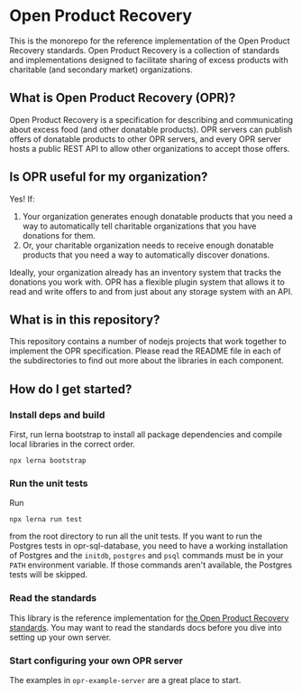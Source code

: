 # Open Product Recovery

This is the monorepo for the reference implementation of the Open Product
Recovery standards. Open Product Recovery is a collection of standards and
implementations designed to facilitate sharing of excess products with
charitable (and secondary market) organizations.

## What is Open Product Recovery (OPR)?

Open Product Recovery is a specification for describing and communicating
about excess food (and other donatable products). OPR servers can publish offers
of donatable products to other OPR servers, and every OPR server hosts a public
REST API to allow other organizations to accept those offers.

## Is OPR useful for my organization?

Yes! If:

1. Your organization generates enough donatable products that you need a way to
   automatically tell charitable organizations that you have donations for them.
2. Or, your charitable organization needs to receive enough donatable products
   that you need a way to automatically discover donations.

Ideally, your organization already has an inventory system that tracks the
donations you work with. OPR has a flexible plugin system that allows it to
read and write offers to and from just about any storage system with an API.

## What is in this repository?

This repository contains a number of nodejs projects that work together to
implement the OPR specification. Please read the README file in each of the
subdirectories to find out more about the libraries in each component.

## How do I get started?

### Install deps and build

First, run lerna bootstrap to install all package dependencies and compile local libraries in the correct order.

```console
npx lerna bootstrap
```

### Run the unit tests

Run

```console
npx lerna run test
```

from the root directory to run all the unit tests. If you want to run the Postgres tests in opr-sql-database, you need to have a working installation of Postgres and the `initdb`, `postgres` and `psql` commands must be in your `PATH` environment variable. If those commands aren't available, the Postgres tests will be skipped.

### Read the standards

This library is the reference implementation for [the Open Product Recovery standards](standards/README.md). You may want to read the standards docs before you dive into setting up your own server.

### Start configuring your own OPR server

The examples in `opr-example-server` are a great place to start.
